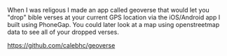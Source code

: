 When I was religous I made an app called geoverse that would let you "drop" bible verses at your current GPS location via the iOS/Android app I built using PhoneGap. You could later look at a map using openstreetmap data to see all of your dropped verses.

https://github.com/calebhc/geoverse
